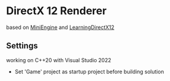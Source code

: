 # DirectX 12 Renderer
based on [MiniEngine](https://github.com/microsoft/DirectX-Graphics-Samples) and [LearningDirectX12](https://github.com/jpvanoosten/LearningDirectX12)  


## Settings
working on C++20 with Visual Studio 2022  
* Set 'Game' project as startup project before building solution
